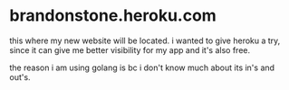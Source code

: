 # brandonstone.heroku.com

this where my new website will be located. i wanted to give heroku a try, since it can give me better visibility for my app
and it's also free. 

the reason i am using golang is bc i don't know much about its in's and out's.